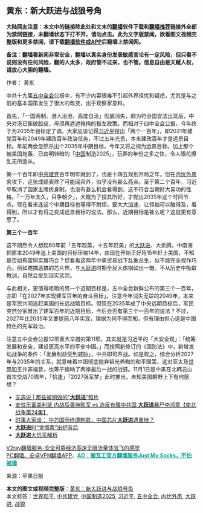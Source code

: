  <h2>黄东：新大跃进与战狼号角</h2> <p class="notice"><b>大陆网友注意：本文中的链接除此处和文末的<a href="https://github.com/bannedbook/fanqiang" >翻墙</a>软件下载和<a href="https://github.com/killgcd/justmysocks/blob/master/README.md">翻墙推荐</a>链接外全部为禁网链接，未翻墙状态下打不开，请勿点击。此为文字版禁闻，欲看图文视频完整版和更多禁闻，请下载<a href="https://github.com/bannedbook/fanqiang">翻墙软件或APP</a>后翻墙上禁闻网。</p><p>备注：翻墙看新闻非常安全，翻墙以真实身份发表敏感言论有一定风险，但只看不说则没有任何风险，翻的人太多，政府管不过来，也不管。信息自由是天赋人权，请放心大胆的翻墙。</b></p>  <div class="entry"> <p>作者： 黄东</p> <p>中共十九届<a href="https://www.bannedbook.org/bnews/tag/%e4%ba%94%e4%b8%ad%e5%85%a8%e4%bc%9a/" class="st_tag internal_tag" rel="tag" title="标签 五中全会 下的日志">五中全会</a>公报中，有不少内容很难不引起外界担忧和疑虑，尤其是与之前的基本国策发生了很大的改变，出乎观察家意料。</p> <p></p>  <p>首先，「一国两制、港人治港、高度自治」彻底消失，颇为符合国安法出笼后，中央对港已撕破脸皮，毋须再遮遮掩掩的极左政策。而相对于四中全会公报，今年终于为2035年目标定了调。大家应该记得<a href="https://www.bannedbook.org/bnews/tag/%e4%b9%a0%e8%bf%91%e5%b9%b3/" class="st_tag internal_tag" rel="tag" title="标签 习近平 下的日志">习近平</a>提出「两个一百年」，即2021年建党百年和2049年建政百年政治任务，不过五年光景，本来建政百年才是远景目标。年前两会忽然杀出个2035年中期目标，今年又将之视为远景目标。加上那个被美国炮轰、已由明转暗的「<span class='wp_keywordlink_affiliate'><a href="https://www.bannedbook.org/" title="中国" target="_blank">中国</a></span>制造2025」，玩弄的年份之多之快，令人眼花撩乱无所适从。</p> <p>第一个百年即<a href="https://www.bannedbook.org/bnews/tag/%E4%B8%AD%E5%85%B1%E5%BB%BA%E5%85%9A/" class="st_tag internal_tag" rel="tag" title="标签 中共建党 下的日志">中共建党</a>百年明年就到了，也是十四五规划开局之年。但在<a href="https://www.bannedbook.org/bnews/tag/%E5%86%85%E5%BF%A7%E5%A4%96%E6%82%A3/" class="st_tag internal_tag" rel="tag" title="标签 内忧外患 下的日志">内忧外患</a>夹攻下，这张成绩表除了可能阅兵外，似乎没有甚么亮点。至于第二个百年，习近平取消了国家主席终身制，也没有甚么机会看得到，这不符合当朝好大喜功的性格。「一万年太久，只争朝夕」，大概为了投其所好，才抛出2035年这个时间节点。现在看来连这个中期目标也等得不耐烦，要大大加速，让领袖可以触得及，看得到，所以才有将之变成远景目标的说法。那么，近期目标是甚么呢？这就更有意思了。</p> <p><strong>第三个一百年</strong></p>  <p>这不期然令人想起60年前「五年超英，十五年赶美」的<span class='wp_keywordlink'><a href="https://www.bannedbook.org/forum2/topic242.html" title="大跃进亲历记" target="_blank">大跃进</a></span>、大折腾。中南海把原本2049年追上美国的目标压缩14年，由现在开始正好用15年赶上美国，不知是否如有雷同实属巧合？但看看这两年中美贸易战下乱象丛生，似不能完全视作巧合。例如瞎搞恶搞的芯片热，与<a href="https://www.bannedbook.org/bnews/tag/%e5%a4%a7%e8%b7%83%e8%bf%9b/" class="st_tag internal_tag" rel="tag" title="标签 大跃进 下的日志">大跃进</a>时期全民大炼钢如出一辙。不从历史中吸取教训，自然会受到现实惩罚。</p> <p>与此相关，更值得咀嚼的另一个近期目标是，五中全会新鲜公布的第三个一百年，亦即「在2027年实现建军百年的奋斗目标」。注意今年消失无踪的2049年，本来是军民共同追赶美国的长远战略目标。但现在2035年成了中央远期目标后，军民突然分家冒出了建军百年的近期目标，今后会否有第三个一百年的说法？不过，2027年比2035年又要提前八年实现，理据为何不得而知，但有理由担心这是中国特色的先军政治。</p> <p>注意五中全会公报12项重大举措的第11项，其实就是习近平的「大安全观」：「统筹发展和安全，建设更高水平的平安中国。」而按照新修订的《国防法》中，新增发动战争的条件：「发展利益受到威胁」，中共即可开战。如是观之，综合分析2027年与2035年的关系，就意味着中国彻底抛弃韬光养晦的和平国策，这对亚太及<a href="https://www.bannedbook.org/bnews/tag/%E4%B8%96%E7%95%8C%E5%92%8C%E5%B9%B3/" class="st_tag internal_tag" rel="tag" title="标签 世界和平 下的日志">世界和平</a>并非福音，也等于擂响了两岸最后一战的战鼓。11月1日是中美在北韩云山首次交战70周年，「恰逢」「2027强军梦」此时推出，未知美国朝野上下有何感想？</p>  <ul class='op-related-articles' title='相关阅读'> <li><a href='https://www.bannedbook.org/bnews/baitai/20201027/1420832.html' target='_blank'>无逸说 &#124; 那些被销毁的&#8221;<b>大跃进</b>&#8221;照片</a></li> <li><a href='https://www.bannedbook.org/bnews/bannedvideo/20201015/1414029.html' target='_blank'>安贫乐富美利坚 内战后善待败军 vs 造反有理中共国 <b>大跃进</b>暴尸李鸿章【南北战争第24集】</a></li> <li><a href='https://www.bannedbook.org/bnews/headline/20201008/1409889.html' target='_blank'>时事大家谈： 中芯国际终遭制裁，中国芯片<b>大跃进</b>遇重挫？</a></li> <li><a href='https://www.bannedbook.org/bnews/lishi/20201003/1407285.html' target='_blank'><b>大跃进</b>时“觉悟票”出炉背后</a></li> <li><a href='https://www.bannedbook.org/bnews/lifebaike/20200930/1405532.html' target='_blank'><b>大跃进</b>大饥荒解析</a></li> </ul> <p class="texttj"> <a href="https://www.bannedbook.org/forum23/topic22702.html" target="_blank">V2ray翻墙服务-安全可靠经济高速无限流量体验飞的感觉</a><br/> <a href="https://github.com/bannedbook/fanqiang/wiki/%E7%A6%81%E9%97%BB%E7%BD%91%E5%AE%89%E5%8D%93%E7%BF%BB%E5%A2%99%E6%96%B0%E9%97%BBAPP" target="_blank">PC翻墙、安卓VPN翻墙APP</a>、<span onclick="window.open('https://github.com/killgcd/justmysocks/blob/master/README.md')" style="font-weight:bold;color:#00A191;cursor:pointer;text-decoration:underline;outline:none">AD：搬瓦工官方翻墙服务Just My Socks，不怕被墙</span></p><p> 来源：苹果日报 </p><a name='sharetosocial'></a>       <div><b>本文的图文或视频完整版</b>：<a href='https://www.bannedbook.org/bnews/comments/20201105/1426097.html'>黄东：新大跃进与战狼号角</a></div>  </div><!--END ENTRY--> <div class="postfooter"> <div>本文标签：<a href="https://www.bannedbook.org/bnews/tag/%E4%B8%96%E7%95%8C%E5%92%8C%E5%B9%B3/" rel="tag">世界和平</a>, <a href="https://www.bannedbook.org/bnews/tag/%E4%B8%AD%E5%85%B1%E5%BB%BA%E5%85%9A/" rel="tag">中共建党</a>, <a href="https://www.bannedbook.org/bnews/tag/%E4%B8%AD%E5%9B%BD%E5%88%B6%E9%80%A02025/" rel="tag">中国制造2025</a>, <a href="https://www.bannedbook.org/bnews/tag/%e4%b9%a0%e8%bf%91%e5%b9%b3/" rel="tag">习近平</a>, <a href="https://www.bannedbook.org/bnews/tag/%e4%ba%94%e4%b8%ad%e5%85%a8%e4%bc%9a/" rel="tag">五中全会</a>, <a href="https://www.bannedbook.org/bnews/tag/%E5%86%85%E5%BF%A7%E5%A4%96%E6%82%A3/" rel="tag">内忧外患</a>, <a href="https://www.bannedbook.org/bnews/tag/%e5%a4%a7%e8%b7%83%e8%bf%9b/" rel="tag">大跃进</a>, <a href="https://www.bannedbook.org/bnews/tag/%E6%88%98%E7%8B%BC/" rel="tag">战狼</a></div>  </div><!--END POSTFOOTER--> 